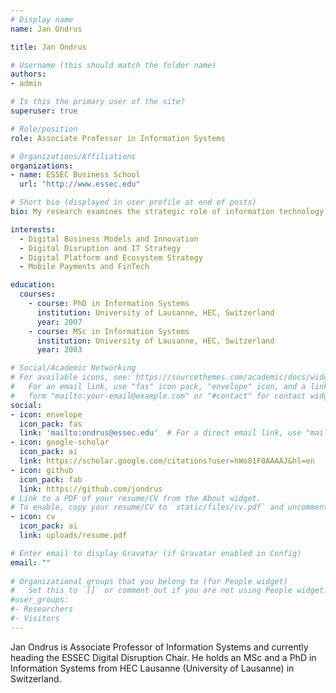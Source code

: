 ```yaml
---
# Display name
name: Jan Ondrus

title: Jan Ondrus

# Username (this should match the folder name)
authors:
- admin

# Is this the primary user of the site?
superuser: true

# Role/position
role: Associate Professor in Information Systems

# Organizations/Affiliations
organizations:
- name: ESSEC Business School
  url: "http://www.essec.edu"

# Short bio (displayed in user profile at end of posts)
bio: My research examines the strategic role of information technology in the development of digital ecosystems. 

interests:
  - Digital Business Models and Innovation
  - Digital Disruption and IT Strategy
  - Digital Platform and Ecosystem Strategy
  - Mobile Payments and FinTech

education:
  courses:
    - course: PhD in Information Systems
      institution: University of Lausanne, HEC, Switzerland
      year: 2007
    - course: MSc in Information Systems
      institution: University of Lausanne, HEC, Switzerland
      year: 2003

# Social/Academic Networking
# For available icons, see: https://sourcethemes.com/academic/docs/widgets/#icons
#   For an email link, use "fas" icon pack, "envelope" icon, and a link in the
#   form "mailto:your-email@example.com" or "#contact" for contact widget.
social:
- icon: envelope
  icon_pack: fas
  link: 'mailto:ondrus@essec.edu'  # For a direct email link, use "mailto:ondrus@essec.edu".
- icon: google-scholar
  icon_pack: ai
  link: https://scholar.google.com/citations?user=hWo81F0AAAAJ&hl=en
- icon: github
  icon_pack: fab
  link: https://github.com/jondrus
# Link to a PDF of your resume/CV from the About widget.
# To enable, copy your resume/CV to `static/files/cv.pdf` and uncomment the lines below.  
- icon: cv
  icon_pack: ai
  link: uploads/resume.pdf

# Enter email to display Gravatar (if Gravatar enabled in Config)
email: ""
  
# Organizational groups that you belong to (for People widget)
#   Set this to `[]` or comment out if you are not using People widget.  
#user_groups:
#- Researchers
#- Visitors
---
```


Jan Ondrus is Associate Professor of Information Systems and currently heading the ESSEC Digital Disruption Chair. He holds an MSc and a PhD in Information Systems from HEC Lausanne (University of Lausanne) in Switzerland.
